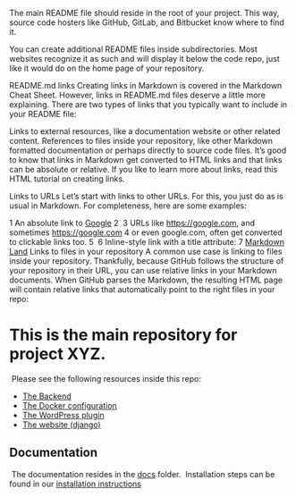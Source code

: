 The main README file should reside in the root of your project. This way, source code hosters like GitHub, GitLab, and Bitbucket know where to find it.

You can create additional README files inside subdirectories. Most websites recognize it as such and will display it below the code repo, just like it would do on the home page of your repository.

README.md links
Creating links in Markdown is covered in the Markdown Cheat Sheet. However, links in README.md files deserve a little more explaining. There are two types of links that you typically want to include in your README file:

Links to external resources, like a documentation website or other related content.
References to files inside your repository, like other Markdown formatted documentation or perhaps directly to source code files.
It’s good to know that links in Markdown get converted to HTML links and that links can be absolute or relative. If you like to learn more about links, read this HTML tutorial on creating links.

Links to URLs
Let’s start with links to other URLs. For this, you just do as is usual in Markdown. For completeness, here are some examples:

1
An absolute link to [Google](https://google.com)
2
​
3
URLs like <https://google.com>, and sometimes https://google.com
4
or even google.com, often get converted to clickable links too.
5
​
6
Inline-style link with a title attribute:
7
[Markdown Land](https://markdown.land "Markdown Land")
Links to files in your repository
A common use case is linking to files inside your repository. Thankfully, because GitHub follows the structure of your repository in their URL, you can use relative links in your Markdown documents. When GitHub parses the Markdown, the resulting HTML page will contain relative links that automatically point to the right files in your repo:

# This is the main repository for project XYZ. 
​
Please see the following resources inside this repo:
​
- [The Backend](./backend)
- [The Docker configuration](./docker)
- [The WordPress plugin](./plugins/wordpress)
- [The website (django)](./webapp)
​
## Documentation
​
The documentation resides in the [docs](./docs/index.md) folder.
​
Installation steps can be found in our
[installation instructions](./docs/first-steps/installation.md)
